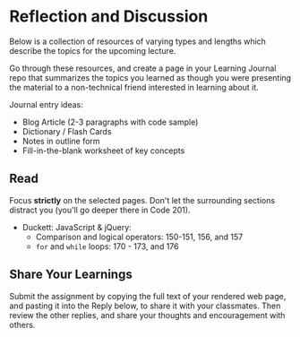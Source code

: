 # Reflection and Discussion

Below is a collection of resources of varying types and lengths which describe the topics for the upcoming lecture.  

Go through these resources, and create a page in your Learning Journal repo that summarizes the topics you learned as though you were presenting the material to a non-technical friend interested in learning about it.

Journal entry ideas:
* Blog Article (2-3 paragraphs with code sample)
* Dictionary / Flash Cards
* Notes in outline form
* Fill-in-the-blank worksheet of key concepts

## Read

Focus **strictly** on the selected pages. Don't let the surrounding sections distract you (you'll go deeper there in Code 201). 

- Duckett: JavaScript & jQuery:
  - Comparison and logical operators: 150-151, 156, and 157
  - `for` and `while` loops:  170 - 173, and 176


## Share Your Learnings

Submit the assignment by copying the full text of your rendered web page, and pasting it into the Reply below, to share it with your classmates. Then review the other replies, and share your thoughts and encouragement with others. 
